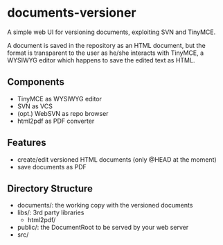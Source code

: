 documents-versioner
===================

A simple web UI for versioning documents, exploiting SVN and TinyMCE.

A document is saved in the repository as an HTML document, but the format is transparent to the user as he/she interacts with TinyMCE, a WYSIWYG editor which happens to save the edited text as HTML.


Components
----------

- TinyMCE as WYSIWYG editor
- SVN as VCS
- (opt.) WebSVN as repo browser
- html2pdf as PDF converter


Features
--------

- create/edit versioned HTML documents (only @HEAD at the moment)
- save documents as PDF



Directory Structure
-------------------

- documents/: the working copy with the versioned documents
- libs/: 3rd party libraries
  + html2pdf/
- public/: the DocumentRoot to be served by your web server
- src/
  
